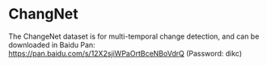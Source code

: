 # ChangNet


The ChangeNet dataset is for multi-temporal change detection, and can be downloaded in Baidu Pan: https://pan.baidu.com/s/12X2sjiWPaOrtBceNBoVdrQ (Password: dikc)
